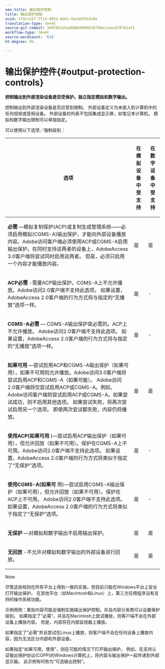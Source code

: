 ```yaml
---
seo-title: 输出保护控制
title: 输出保护控制
uuid: 1f4cc617-7f14-4952-8e61-6acbdf01d10e
translation-type: tm+mt
source-git-commit: 1b9792a10ad606b99b6639799ac2aacb707b2af5
workflow-type: tm+mt
source-wordcount: '635'
ht-degree: 0%

---
```



# 输出保护控件{#output-protection-controls}

**控制输出到外部渲染设备是否受保护。独立指定模拟和数字输出。**

控制输出到外部渲染设备是否应受到限制。 外部设备定义为未嵌入到计算机中的任何视频或音频设备。 外部设备的列表不包括集成显示屏，如笔记本计算机。 模拟和数字输出限制可以单独指定。

可以使用以下选项／强制级别：

<table frame="all" colsep="0" rowsep="1" id="adobetable_fvw_5fx_n4"> 
 <thead class="- topic/thead "> 
  <tr rowsep="1" class="- topic/row "> 
   <th colname="1" class="- topic/entry entry"> <p class="- topic/p ">选项 </p> </th> 
   <th colname="2" class="- topic/entry entry"> <p class="- topic/p ">在模拟设备中受支持 </p> </th> 
   <th colname="3" class="- topic/entry entry"> <p class="- topic/p ">在数字设备中受支持 </p> </th> 
  </tr> 
 </thead>
 <tbody class="- topic/tbody "> 
  <tr rowsep="1" class="- topic/row "> 
   <td colname="1" class="- topic/entry "> <p class="- topic/p "><b class="+ topic/ph hi-d/b ">必需</b> —模拟复制保护(ACP)或复制生成管理系统——必须启用模拟(CGMS-A)输出保护，才能向外部设备播放内容。Adobe访问客户端必须使用ACP或CGMS-A启用输出保护。在同时支持这两者的设备上，AdobeAccess 3.0客户端将尝试同时启用这两者。 但是，必须只启用一个内容才能播放内容。 </p> </td> 
   <td colname="2" class="- topic/entry "> <p class="- topic/p ">是 </p> </td> 
   <td colname="3" class="- topic/entry "> <p class="- topic/p ">是 </p> </td> 
  </tr> 
  <tr rowsep="1" class="- topic/row "> 
   <td colname="1" class="- topic/entry "> <p class="- topic/p "><b class="+ topic/ph hi-d/b ">ACP必需</b> -需要ACP输出保护。CGMS-A上不允许播放。Adobe访问2.0客户端不支持此选项。 如果设置，AdobeAccess 2.0客户端的行为方式将与指定的“无播放”选项一样。 </p> </td> 
   <td colname="2" class="- topic/entry "> <p class="- topic/p ">是 </p> </td> 
   <td colname="3" class="- topic/entry "> <p class="- topic/p ">- </p> </td> 
  </tr> 
  <tr rowsep="1" class="- topic/row "> 
   <td colname="1" class="- topic/entry "> <p class="- topic/p "><b class="+ topic/ph hi-d/b ">CGMS-A必需</b> — CGMS-A输出保护是必需的。ACP上不允许播放。 Adobe访问2.0客户端不支持此选项。 如果设置，AdobeAccess 2.0客户端的行为方式将与指定的“无播放”选项一样。 </p> </td> 
   <td colname="2" class="- topic/entry "> <p class="- topic/p ">是 </p> </td> 
   <td colname="3" class="- topic/entry "> <p class="- topic/p ">- </p> </td> 
  </tr> 
  <tr rowsep="1" class="- topic/row "> 
   <td colname="1" class="- topic/entry "> <p class="- topic/p "><b class="+ topic/ph hi-d/b ">如果可用</b> —尝试启用ACP和CGMS-A输出保护（如果可用），如果不可用则允许播放。Adobe访问3.0客户端将尝试启用ACP和CGMS-A（如果可能）。 Adobe访问2.0客户端将仅尝试启用ACP或CGMS-A。例如，Adobe访问客户端将尝试启用ACP或CGMS-A。如果尝试成功，则不启用其他选项。 如果尝试失败，将再次尝试启用另一个选项。 即使两次尝试都失败，内容仍将播放。 </p> </td> 
   <td colname="2" class="- topic/entry "> <p class="- topic/p ">是 </p> </td> 
   <td colname="3" class="- topic/entry "> <p class="- topic/p ">是 </p> </td> 
  </tr> 
  <tr rowsep="1" class="- topic/row "> 
   <td colname="1" class="- topic/entry "> <p class="- topic/p "><b class="+ topic/ph hi-d/b ">使用ACP(如果可用</b> )—尝试启用ACP输出保护（如果可用），但允许回放（如果不可用）。保护在CGMS-A上不可用。Adobe访问2.0客户端不支持此选项。 如果设置，AdobeAccess 2.0客户端的行为方式将类似于指定了“无保护”选项。 </p> </td> 
   <td colname="2" class="- topic/entry "> <p class="- topic/p ">是 </p> </td> 
   <td colname="3" class="- topic/entry "> <p class="- topic/p ">- </p> </td> 
  </tr> 
  <tr rowsep="1" class="- topic/row "> 
   <td colname="1" class="- topic/entry "> <p class="- topic/p "><b class="+ topic/ph hi-d/b ">使用CGMS-A(如果可 </b>用)—尝试启用CGMS-A输出保护（如果可用），但允许回放（如果不可用）。保护在ACP上不可用。 Adobe访问2.0客户端不支持此选项。 如果设置，AdobeAccess 2.0客户端的行为方式将类似于指定了“无保护”选项。 </p> </td> 
   <td colname="2" class="- topic/entry "> <p class="- topic/p ">是 </p> </td> 
   <td colname="3" class="- topic/entry "> <p class="- topic/p ">- </p> </td> 
  </tr> 
  <tr rowsep="1" class="- topic/row "> 
   <td colname="1" class="- topic/entry "> <p class="- topic/p "><b class="+ topic/ph hi-d/b ">无保护</b> —对模拟和数字输出不启用输出保护。 </p> </td> 
   <td colname="2" class="- topic/entry "> <p class="- topic/p ">是 </p> </td> 
   <td colname="3" class="- topic/entry "> <p class="- topic/p ">是 </p> </td> 
  </tr> 
  <tr rowsep="0" class="- topic/row "> 
   <td colname="1" class="- topic/entry "> <p class="- topic/p "><b class="+ topic/ph hi-d/b ">无回放</b> -不允许对模拟和数字输出的外部设备进行回放。 </p> </td> 
   <td colname="2" class="- topic/entry "> <p class="- topic/p ">是 </p> </td> 
   <td colname="3" class="- topic/entry "> <p class="- topic/p ">是 </p> </td> 
  </tr> 
 </tbody> 
</table>

>[!NOTE]
>
>尽管这些规则在所有平台上得到一致的实施，但目前只能在Windows平台上安全打开输出保护。 在其他平台（如Macintosh和Linux）上，第三方应用程序没有支持的操作系统功能。

示例用例：某些内容可能会强制实施输出保护控制，并且内容分发商可以设置保护级别。 如果指定了“必需”，并且在Macintosh上尝试播放，则客户端不会在外部设备上播放内容。 但是，内容将在内部监视器上播放。

如果指定了“必需”并且尝试在Linux上播放，则客户端不会在任何设备上播放内容，因为无法区分内部和外部设备。

如果指定“如果可用，使用”，则在可能的情况下打开输出保护。 例如，在支持认证输出保护协议(COPP)的Windows计算机上，将内容与输出保护一起传递到外部显示器。 此示例有时称为“可选输出控制”。
